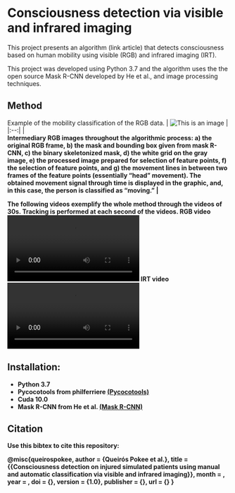 # Consciousness detection via visible and infrared imaging
This project presents an algorithm (link article) that detects consciousness based on human mobility using visible (RGB) and infrared imaging (IRT).

This project was developed using Python 3.7 and the algorithm uses the the open source Mask R-CNN developed by He et al., and image processing techniques.


## Method
Example of the mobility classification of the RGB data. 
| ![This is an image](https://github.com/dddqqq/Consciousness_detection/blob/main/media/Figure%203.png) |
|:--:| 
| <b>  
 <b> Intermediary RGB images throughout the algorithmic process: a) the original RGB frame, b) the mask and bounding box given from mask R-CNN, c) the binary skeletonized mask, d) the white grid on the gray image, e) the processed image prepared for selection of feature points, f) the selection of feature points, and g) the movement lines in between two frames of the feature points (essentially “head” movement). The obtained movement signal through time is displayed in the graphic, and, in this case, the person is classified as “moving.” </b>|

The following videos exemplify the whole method through the videos of 30s. Tracking is performed at each second of the videos.
RGB video ![RGB video](https://github.com/dddqqq/Consciousness_detection/blob/main/media/rgb_lay_Head_covered.mp4)
IRT video ![IRT video](https://github.com/dddqqq/Consciousness_detection/blob/main/media/irt_lay_Head.mp4)





## Installation:
- Python 3.7
- Pycocotools from philferriere [(Pycocotools)](https://github.com/philferriere/cocoapi)
- Cuda 10.0
- Mask R-CNN from He et al.  [(Mask R-CNN)](https://github.com/matterport/Mask_RCNN)


## Citation
Use this bibtex to cite this repository:

@misc{queirospokee,
    author       = {Queirós Pokee et al.},
    title        = {{Consciousness detection on injured simulated patients using manual and automatic classification via visible and infrared imaging}},
    month        = ,
    year         = ,
    doi          = {},
    version      = {1.0},
    publisher    = {},
    url          = {}
    }
